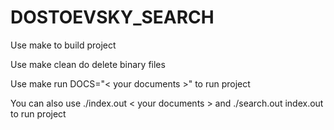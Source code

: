 # DOSTOEVSKY_SEARCH
Use make to build project

Use make clean do delete binary files

Use make run DOCS="< your documents >" to run project

You can also use ./index.out < your documents > and ./search.out index.out to run project
